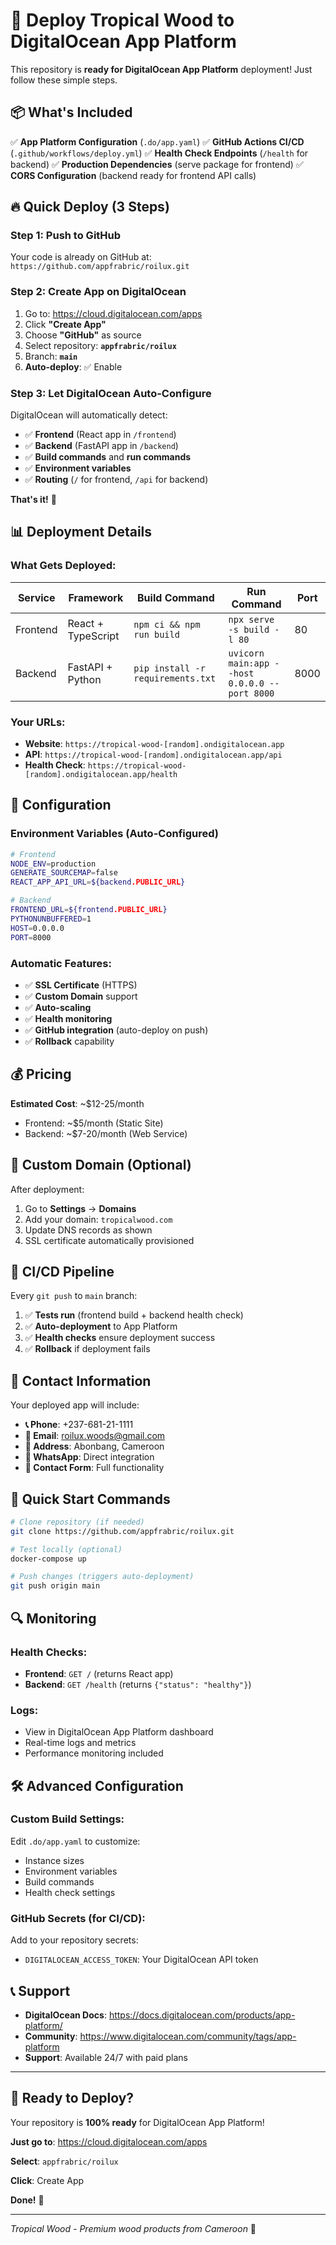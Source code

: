 # 🚀 Deploy Tropical Wood to DigitalOcean App Platform

This repository is **ready for DigitalOcean App Platform** deployment! Just follow these simple steps.

## 📦 What's Included

✅ **App Platform Configuration** (`.do/app.yaml`)
✅ **GitHub Actions CI/CD** (`.github/workflows/deploy.yml`) 
✅ **Health Check Endpoints** (`/health` for backend)
✅ **Production Dependencies** (serve package for frontend)
✅ **CORS Configuration** (backend ready for frontend API calls)

## 🔥 Quick Deploy (3 Steps)

### Step 1: Push to GitHub
Your code is already on GitHub at: `https://github.com/appfrabric/roilux.git`

### Step 2: Create App on DigitalOcean
1. Go to: https://cloud.digitalocean.com/apps
2. Click **"Create App"**
3. Choose **"GitHub"** as source
4. Select repository: **`appfrabric/roilux`**
5. Branch: **`main`**
6. **Auto-deploy**: ✅ Enable

### Step 3: Let DigitalOcean Auto-Configure
DigitalOcean will automatically detect:
- ✅ **Frontend** (React app in `/frontend`)
- ✅ **Backend** (FastAPI app in `/backend`) 
- ✅ **Build commands** and **run commands**
- ✅ **Environment variables**
- ✅ **Routing** (`/` for frontend, `/api` for backend)

**That's it!** 🎉

## 📊 Deployment Details

### What Gets Deployed:

| Service | Framework | Build Command | Run Command | Port |
|---------|-----------|---------------|-------------|------|
| Frontend | React + TypeScript | `npm ci && npm run build` | `npx serve -s build -l 80` | 80 |
| Backend | FastAPI + Python | `pip install -r requirements.txt` | `uvicorn main:app --host 0.0.0.0 --port 8000` | 8000 |

### Your URLs:
- **Website**: `https://tropical-wood-[random].ondigitalocean.app`
- **API**: `https://tropical-wood-[random].ondigitalocean.app/api`
- **Health Check**: `https://tropical-wood-[random].ondigitalocean.app/health`

## 🔧 Configuration

### Environment Variables (Auto-Configured)
```bash
# Frontend
NODE_ENV=production
GENERATE_SOURCEMAP=false
REACT_APP_API_URL=${backend.PUBLIC_URL}

# Backend  
FRONTEND_URL=${frontend.PUBLIC_URL}
PYTHONUNBUFFERED=1
HOST=0.0.0.0
PORT=8000
```

### Automatic Features:
- ✅ **SSL Certificate** (HTTPS)
- ✅ **Custom Domain** support
- ✅ **Auto-scaling**
- ✅ **Health monitoring**
- ✅ **GitHub integration** (auto-deploy on push)
- ✅ **Rollback** capability

## 💰 Pricing

**Estimated Cost**: ~$12-25/month
- Frontend: ~$5/month (Static Site)
- Backend: ~$7-20/month (Web Service)

## 🎯 Custom Domain (Optional)

After deployment:
1. Go to **Settings** → **Domains**
2. Add your domain: `tropicalwood.com`
3. Update DNS records as shown
4. SSL certificate automatically provisioned

## 🔄 CI/CD Pipeline

Every `git push` to `main` branch:
1. ✅ **Tests run** (frontend build + backend health check)
2. ✅ **Auto-deployment** to App Platform
3. ✅ **Health checks** ensure deployment success
4. ✅ **Rollback** if deployment fails

## 📱 Contact Information

Your deployed app will include:
- **📞 Phone**: +237-681-21-1111
- **📧 Email**: roilux.woods@gmail.com  
- **📍 Address**: Abonbang, Cameroon
- **💬 WhatsApp**: Direct integration
- **📝 Contact Form**: Full functionality

## 🚨 Quick Start Commands

```bash
# Clone repository (if needed)
git clone https://github.com/appfrabric/roilux.git

# Test locally (optional)
docker-compose up

# Push changes (triggers auto-deployment)
git push origin main
```

## 🔍 Monitoring

### Health Checks:
- **Frontend**: `GET /` (returns React app)
- **Backend**: `GET /health` (returns `{"status": "healthy"}`)

### Logs:
- View in DigitalOcean App Platform dashboard
- Real-time logs and metrics
- Performance monitoring included

## 🛠️ Advanced Configuration

### Custom Build Settings:
Edit `.do/app.yaml` to customize:
- Instance sizes
- Environment variables  
- Build commands
- Health check settings

### GitHub Secrets (for CI/CD):
Add to your repository secrets:
- `DIGITALOCEAN_ACCESS_TOKEN`: Your DigitalOcean API token

## 📞 Support

- **DigitalOcean Docs**: https://docs.digitalocean.com/products/app-platform/
- **Community**: https://www.digitalocean.com/community/tags/app-platform
- **Support**: Available 24/7 with paid plans

---

## 🌟 Ready to Deploy?

Your repository is **100% ready** for DigitalOcean App Platform!

**Just go to**: https://cloud.digitalocean.com/apps

**Select**: `appfrabric/roilux`

**Click**: Create App

**Done!** 🚀

---

*Tropical Wood - Premium wood products from Cameroon* 🌴